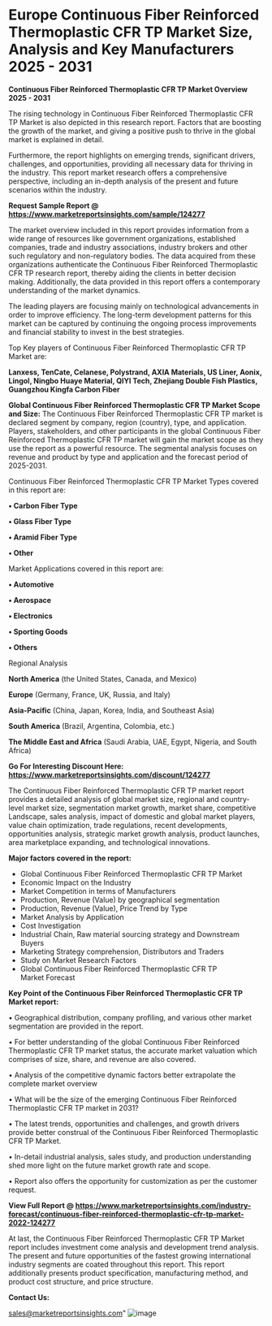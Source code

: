 # Europe Continuous Fiber Reinforced Thermoplastic CFR TP Market Size, Analysis and Key Manufacturers 2025 - 2031

<Strong> Continuous Fiber Reinforced Thermoplastic CFR TP Market Overview 2025 - 2031</strong>

The rising technology in Continuous Fiber Reinforced Thermoplastic CFR TP Market is also depicted in this research report. Factors that are boosting the growth of the market, and giving a positive push to thrive in the global market is explained in detail.

Furthermore, the report highlights on emerging trends, significant drivers, challenges, and opportunities, providing all necessary data for thriving in the industry. This report market research offers a comprehensive perspective, including an in-depth analysis of the present and future scenarios within the industry.

<strong>Request Sample Report @ <a href=https://www.marketreportsinsights.com/sample/124277>https://www.marketreportsinsights.com/sample/124277</a></strong>

The market overview included in this report provides information from a wide range of resources like government organizations, established companies, trade and industry associations, industry brokers and other such regulatory and non-regulatory bodies. The data acquired from these organizations authenticate the Continuous Fiber Reinforced Thermoplastic CFR TP research report, thereby aiding the clients in better decision making. Additionally, the data provided in this report offers a contemporary understanding of the market dynamics.

The leading players are focusing mainly on technological advancements in order to improve efficiency. The long-term development patterns for this market can be captured by continuing the ongoing process improvements and financial stability to invest in the best strategies.

Top Key players of Continuous Fiber Reinforced Thermoplastic CFR TP Market are:

<strong>Lanxess, TenCate, Celanese, Polystrand, AXIA Materials, US Liner, Aonix, Lingol, Ningbo Huaye Material, QIYI Tech, Zhejiang Double Fish Plastics, Guangzhou Kingfa Carbon Fiber</strong>

<strong><b>Global Continuous Fiber Reinforced Thermoplastic CFR TP Market Scope and Size:</b></strong>
The Continuous Fiber Reinforced Thermoplastic CFR TP market is declared segment by company, region (country), type, and application. Players, stakeholders, and other participants in the global Continuous Fiber Reinforced Thermoplastic CFR TP market will gain the market scope as they use the report as a powerful resource. The segmental analysis focuses on revenue and product by type and application and the forecast period of 2025-2031.

Continuous Fiber Reinforced Thermoplastic CFR TP Market Types covered in this report are:

<strong>• Carbon Fiber Type

• Glass Fiber Type

• Aramid Fiber Type

• Other</strong>

Market Applications covered in this report are:

<strong>• Automotive

• Aerospace

• Electronics

• Sporting Goods

• Others</strong> 

Regional Analysis

<strong>North America</strong> (the United States, Canada, and Mexico)

<strong>Europe</strong> (Germany, France, UK, Russia, and Italy)

<strong>Asia-Pacific</strong> (China, Japan, Korea, India, and Southeast Asia)

<strong>South America</strong> (Brazil, Argentina, Colombia, etc.)

<strong>The Middle East and Africa</strong> (Saudi Arabia, UAE, Egypt, Nigeria, and South Africa)

<strong>Go For Interesting Discount Here: <a href=https://www.marketreportsinsights.com/discount/124277>https://www.marketreportsinsights.com/discount/124277</a></strong>

The Continuous Fiber Reinforced Thermoplastic CFR TP market report provides a detailed analysis of global market size, regional and country-level market size, segmentation market growth, market share, competitive Landscape, sales analysis, impact of domestic and global market players, value chain optimization, trade regulations, recent developments, opportunities analysis, strategic market growth analysis, product launches, area marketplace expanding, and technological innovations.

<strong><b>Major factors covered in the report:</b></strong>
<ul>
  <li>Global Continuous Fiber Reinforced Thermoplastic CFR TP Market </li>
  <li>Economic Impact on the Industry</li>
  <li>Market Competition in terms of Manufacturers</li>
  <li>Production, Revenue (Value) by geographical segmentation</li>
  <li>Production, Revenue (Value), Price Trend by Type</li>
  <li>Market Analysis by Application</li>
  <li>Cost Investigation</li>
  <li>Industrial Chain, Raw material sourcing strategy and Downstream Buyers</li>
  <li>Marketing Strategy comprehension, Distributors and Traders</li>
  <li>Study on Market Research Factors</li>
  <li>Global Continuous Fiber Reinforced Thermoplastic CFR TP Market Forecast</li>
</ul>

<strong><b>Key Point of the Continuous Fiber Reinforced Thermoplastic CFR TP Market report:</b></strong>

• Geographical distribution, company profiling, and various other market segmentation are provided in the report.

• For better understanding of the global Continuous Fiber Reinforced Thermoplastic CFR TP market status, the accurate market valuation which comprises of size, share, and revenue are also covered.

• Analysis of the competitive dynamic factors better extrapolate the complete market overview

• What will be the size of the emerging Continuous Fiber Reinforced Thermoplastic CFR TP market in 2031?

• The latest trends, opportunities and challenges, and growth drivers provide better construal of the Continuous Fiber Reinforced Thermoplastic CFR TP Market.

• In-detail industrial analysis, sales study, and production understanding shed more light on the future market growth rate and scope.

• Report also offers the opportunity for customization as per the customer request.

<strong><b>View Full Report @ <a href=https://www.marketreportsinsights.com/industry-forecast/continuous-fiber-reinforced-thermoplastic-cfr-tp-market-2022-124277>https://www.marketreportsinsights.com/industry-forecast/continuous-fiber-reinforced-thermoplastic-cfr-tp-market-2022-124277</a></b></strong>


At last, the Continuous Fiber Reinforced Thermoplastic CFR TP Market report includes investment come analysis and development trend analysis. The present and future opportunities of the fastest growing international industry segments are coated throughout this report. This report additionally presents product specification, manufacturing method, and product cost structure, and price structure.

<strong>Contact Us:</strong>

sales@marketreportsinsights.com"
![image](https://github.com/user-attachments/assets/93155feb-19db-461f-88fb-5f0258d687b0)
